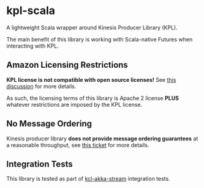 # kpl-scala
A lightweight Scala wrapper around Kinesis Producer Library (KPL).

The main benefit of this library is working with Scala-native Futures when
interacting with KPL.


## Amazon Licensing Restrictions
**KPL license is not compatible with open source licenses!** See
[this discussion](https://issues.apache.org/jira/browse/LEGAL-198) for more details.

As such, the licensing terms of this library is Apache 2 license **PLUS** whatever restrictions
are imposed by the KPL license.


## No Message Ordering
Kinesis producer library **does not provide message ordering guarantees** at a reasonable throughput,
see [this ticket](https://github.com/awslabs/amazon-kinesis-producer/issues/23) for more details.


## Integration Tests
This library is tested as part of [kcl-akka-stream](https://github.com/StreetContxt/kcl-akka-stream)
integration tests.
